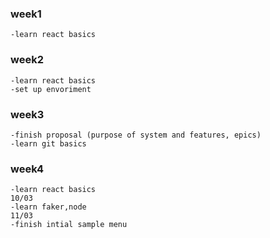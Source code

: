 ### week1

    -learn react basics

### week2

    -learn react basics
    -set up envoriment

### week3

    -finish proposal (purpose of system and features, epics)
    -learn git basics

### week4

    -learn react basics
    10/03
    -learn faker,node
    11/03
    -finish intial sample menu
